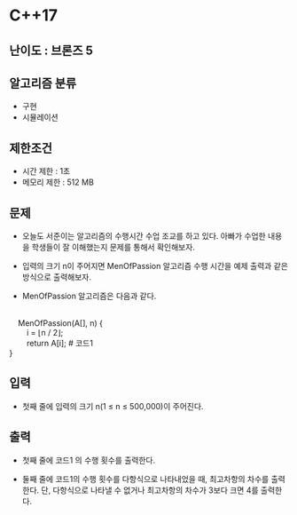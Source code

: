 # C++17

## 난이도 : 브론즈 5

## 알고리즘 분류
  - 구현
  - 시뮬레이션

## 제한조건
  - 시간 제한 : 1초
  - 메모리 제한 : 512 MB

## 문제
  - 오늘도 서준이는 알고리즘의 수행시간 수업 조교를 하고 있다. 아빠가 수업한 내용을 학생들이 잘 이해했는지 문제를 통해서 확인해보자.

  - 입력의 크기 n이 주어지면 MenOfPassion 알고리즘 수행 시간을 예제 출력과 같은 방식으로 출력해보자.

  - MenOfPassion 알고리즘은 다음과 같다.
<br/>
&nbsp;&nbsp;&nbsp;&nbsp;MenOfPassion(A[], n) {<br/>
&nbsp;&nbsp;&nbsp;&nbsp;&nbsp;&nbsp;&nbsp;&nbsp;i = ⌊n / 2⌋;<br/>
&nbsp;&nbsp;&nbsp;&nbsp;&nbsp;&nbsp;&nbsp;&nbsp;return A[i]; # 코드1<br/>
}
<br/>

## 입력
  - 첫째 줄에 입력의 크기 n(1 ≤ n ≤ 500,000)이 주어진다.

## 출력
  - 첫째 줄에 코드1 의 수행 횟수를 출력한다.

  - 둘째 줄에 코드1의 수행 횟수를 다항식으로 나타내었을 때, 최고차항의 차수를 출력한다. 단, 다항식으로 나타낼 수 없거나 최고차항의 차수가 3보다 크면 4를 출력한다.
